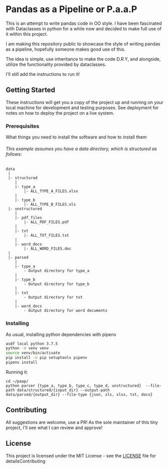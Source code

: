 # Pandas as a Pipeline or P.a.a.P

This is an attempt to write pandas code in OO style. I have been fascinated with Dataclasses in python for a while now and decided to make full use of it within this project. 

I am making this repository public to showcase the style of writing pandas as a pipeline, hopefully someone makes good use of this. 

The idea is simple, use inheritance to make the code D.R.Y, and alongside, utilize the functionality provided by dataclasses. 

I'll still add the instructions to run it! 

## Getting Started

These instructions will get you a copy of the project up and running on your local machine for development and testing purposes. See deployment for notes on how to deploy the project on a live system.

### Prerequisites

What things you need to install the software and how to install them

###### This example assumes you have a data directory, which is structured as follows:
```
data
 |
 |- structured
    |
    |- type_a
        |- ALL_TYPE_A_FILES.xlsx
    |
    |- type_b
        |- ALL_TYPE_B_FILES.xls
 |- unstructured
    |
    |- pdf_files
        |- ALL_PDF_FILES.pdf
    |
    |- txt
        |- ALL_TXT_FILES.txt
    |
    |- word_docs 
        |- ALL_WORD_FILES.doc
 |
 |- parsed
    |
    |- type_a
        - Output directory for type_a
    |
    |- type_b
        - Output directory for type_b
    |
    |- txt
        - Output directory for txt
    |
    |- word_docs
        - Output directory for word documents
```

### Installing

As usual, installing python dependencies with pipenv

```bash
asdf local python 3.7.5
python -m venv venv
source venv/bin/activate
pip install -U pip setuptools pipenv
pipenv install
```

Running it:

```
cd ~/paap/
python parser {type_a, type_b, type_c, type_d, unstructured}  --file-path data/structured/{input_dir} --output-path data/parsed/{output_dir} --file-type {json, xls, xlsx, txt, docx}
```



## Contributing

All suggestions are welcome, use a PR! As the sole maintainer of this tiny project, I'll see what I can review and approve!

## License

This project is licensed under the MIT License - see the [LICENSE](LICENSE) file for detailsContributing
